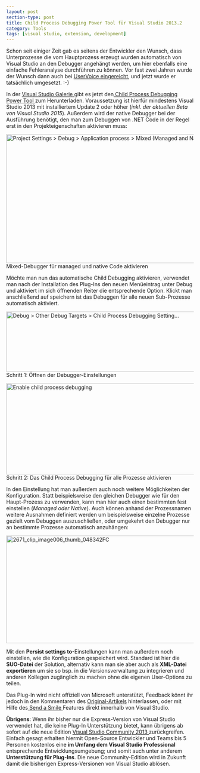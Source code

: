 ```yaml
---
layout: post
section-type: post
title: Child Process Debugging Power Tool für Visual Studio 2013.2
category: Tools
tags: [visual studio, extension, development]
---
```

Schon seit einiger Zeit gab es seitens der Entwickler den Wunsch, dass Unterprozesse die vom Hauptprozess erzeugt wurden automatisch von Visual Studio an den Debugger angehängt werden, um hier ebenfalls eine einfache Fehleranalyse durchführen zu können. Vor fast zwei Jahren wurde der Wunsch dann auch bei <a href="http://visualstudio.uservoice.com/forums/121579-visual-studio/suggestions/3549376-attach-child-process-to-debugger-automatically" target="_blank">UserVoice eingereicht</a>, und jetzt wurde er tatsächlich umgesetzt. :-)

In der <a href="https://visualstudiogallery.msdn.microsoft.com" target="_blank">Visual Studio Galerie </a>gibt es jetzt den<a href="https://visualstudiogallery.msdn.microsoft.com/a1141bff-463f-465f-9b6d-d29b7b503d7a" target="_blank"> Child Process Debugging Power Tool </a>zum Herunterladen. Voraussetzung ist hierfür mindestens Visual Studio 2013 mit installiertem Update 2 oder höher (<em>inkl. der aktuellen Beta von Visual Studio 2015</em>). Außerdem wird der native Debugger bei der Ausführung benötigt, den man zum Debuggen von .NET Code in der Regel erst in den Projekteigenschaften aktivieren muss:

<img class="wp-image-7189 size-full" src="http://anheledirwp.blob.core.windows.net/wordpress/2014/11/Mixed-Mode-Debugging.png" alt="Project Settings &gt; Debug &gt; Application process &gt; Mixed (Managed and Native)" width="723" height="345" /> Mixed-Debugger für managed und native Code aktivieren

Möchte man nun das automatische Child Debugging aktivieren, verwendet man nach der Installation des Plug-Ins den neuen Menüeintrag unter Debug und aktiviert im sich öffnenden Reiter die entsprechende Option. Klickt man anschließend auf speichern ist das Debuggen für alle neuen Sub-Prozesse automatisch aktiviert.

<img class="wp-image-7187 size-full" src="http://anheledirwp.blob.core.windows.net/wordpress/2014/11/1738_clip_image002_thumb_09CF98FC.png" alt="Debug &gt; Other Debug Targets &gt; Child Process Debugging Setting..." width="628" height="161" /> Schritt 1: Öffnen der Debugger-Einstellungen

<a href="http://anheledirwp.blob.core.windows.net/wordpress/2014/11/3302_clip_image004_thumb_5B78A3FF.jpg"><img class="wp-image-7188 size-full" src="http://anheledirwp.blob.core.windows.net/wordpress/2014/11/3302_clip_image004_thumb_5B78A3FF.jpg" alt="Enable child process debugging" width="603" height="244" /></a> Schritt 2: Das Child Process Debugging für alle Prozesse aktivieren

In den Einstellung hat man außerdem auch noch weitere Möglichkeiten der Konfiguration. Statt beispielsweise den gleichen Debugger wie für den Haupt-Prozess zu verwenden, kann man hier auch einen bestimmten fest einstellen (<em>Managed oder Native</em>). Auch können anhand der Prozessnamen weitere Ausnahmen definiert werden um beispielsweise einzelne Prozesse gezielt vom Debuggen auszuschließen, oder umgekehrt den Debugger nur an bestimmte Prozesse automatisch anzuhängen:

<img class="aligncenter size-full wp-image-7190" src="http://anheledirwp.blob.core.windows.net/wordpress/2014/11/2671_clip_image006_thumb_048342FC.jpg" alt="2671_clip_image006_thumb_048342FC" width="628" height="288" />

Mit den <strong>Persist settings to</strong>-Einstellungen kann man außerdem noch einstellen, wie die Konfiguration gespeichert wird. Standard ist hier die <strong>SUO-Datei</strong> der Solution, alternativ kann man sie aber auch als<strong> XML-Datei exportieren</strong> um sie so bsp. in die Versionsverwaltung zu integrieren und anderen Kollegen zugänglich zu machen ohne die eigenen User-Options zu teilen.

Das Plug-In wird nicht offiziell von Microsoft unterstützt, Feedback könnt ihr jedoch in den Kommentaren des <a href="http://blogs.msdn.com/b/visualstudioalm/archive/2014/11/24/introducing-the-child-process-debugging-power-tool.aspx" target="_blank">Original-Artikels</a> hinterlassen, oder mit Hilfe des<a href="http://msdn.microsoft.com/en-us/library/zzszcehe.aspx" target="_blank"> Send a Smile </a>Features direkt innerhalb von Visual Studio.

<strong>Übrigens</strong>: Wenn ihr bisher nur die Express-Version von Visual Studio verwendet hat, die keine Plug-In Unterstützung bietet, kann übrigens ab sofort auf die neue Edition <a href="http://www.visualstudio.com/news/vs2013-community-vs" target="_blank">Visual Studio Community 2013 </a>zurückgreifen. Einfach gesagt erhalten hiermit Open-Source Entwickler und Teams bis 5 Personen kostenlos eine<strong> im Umfang dem Visual Studio Professional</strong> entsprechende Entwicklungsumgebung; und somit auch unter anderem <strong>Unterstützung für Plug-Ins</strong>. Die neue Community-Edition wird in Zukunft damit die bisherigen Express-Versionen von Visual Studio ablösen.
